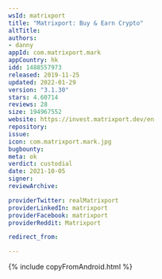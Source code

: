 ```yaml
---
wsId: matrixport
title: "Matrixport: Buy & Earn Crypto"
altTitle: 
authors:
- danny
appId: com.matrixport.mark
appCountry: hk
idd: 1488557973
released: 2019-11-25
updated: 2022-01-29
version: "3.1.30"
stars: 4.60714
reviews: 28
size: 194967552
website: https://invest.matrixport.dev/en
repository: 
issue: 
icon: com.matrixport.mark.jpg
bugbounty: 
meta: ok
verdict: custodial
date: 2021-10-05
signer: 
reviewArchive:

providerTwitter: realMatrixport
providerLinkedIn: matrixport
providerFacebook: matrixport
providerReddit: Matrixport

redirect_from:

---
```


{% include copyFromAndroid.html %}
